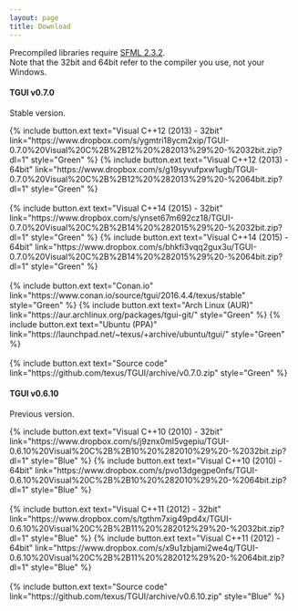 ```yaml
---
layout: page
title: Download
---
```


Precompiled libraries require [SFML 2.3.2](http://www.sfml-dev.org/download/sfml/2.3.2/).  
Note that the 32bit and 64bit refer to the compiler you use, not your Windows.

<div>
  <h4 class="SmallBottomMargin">TGUI v0.7.0</h4>
  <p>Stable version.</p>
  {% include button.ext text="Visual C++12 (2013) - 32bit" link="https://www.dropbox.com/s/ygmtri18ycm2xip/TGUI-0.7.0%20Visual%20C%2B%2B12%20%282013%29%20-%2032bit.zip?dl=1" style="Green" %}
  {% include button.ext text="Visual C++12 (2013) - 64bit" link="https://www.dropbox.com/s/g19syvufpxw1ugb/TGUI-0.7.0%20Visual%20C%2B%2B12%20%282013%29%20-%2064bit.zip?dl=1" style="Green" %}<br><br>
  {% include button.ext text="Visual C++14 (2015) - 32bit" link="https://www.dropbox.com/s/ynset67m692cz18/TGUI-0.7.0%20Visual%20C%2B%2B14%20%282015%29%20-%2032bit.zip?dl=1" style="Green" %}
  {% include button.ext text="Visual C++14 (2015) - 64bit" link="https://www.dropbox.com/s/bhkfi3vqq2gux3u/TGUI-0.7.0%20Visual%20C%2B%2B14%20%282015%29%20-%2064bit.zip?dl=1" style="Green" %}<br><br>
  {% include button.ext text="Conan.io" link="https://www.conan.io/source/tgui/2016.4.4/texus/stable" style="Green" %}
  {% include button.ext text="Arch Linux (AUR)" link="https://aur.archlinux.org/packages/tgui-git/" style="Green" %}
  {% include button.ext text="Ubuntu (PPA)" link="https://launchpad.net/~texus/+archive/ubuntu/tgui/" style="Green" %}<br><br>
  {% include button.ext text="Source code" link="https://github.com/texus/TGUI/archive/v0.7.0.zip" style="Green" %}
</div>

<div>
  <h4>TGUI v0.6.10</h4>
  <p>Previous version.</p>
  {% include button.ext text="Visual C++10 (2010) - 32bit" link="https://www.dropbox.com/s/j9znx0ml5vgepiu/TGUI-0.6.10%20Visual%20C%2B%2B10%20%282010%29%20-%2032bit.zip?dl=1" style="Blue" %}
  {% include button.ext text="Visual C++10 (2010) - 64bit" link="https://www.dropbox.com/s/pvo13dgegpe0nfs/TGUI-0.6.10%20Visual%20C%2B%2B10%20%282010%29%20-%2064bit.zip?dl=1" style="Blue" %}<br><br>
  {% include button.ext text="Visual C++11 (2012) - 32bit" link="https://www.dropbox.com/s/tgthm7xig49pd4x/TGUI-0.6.10%20Visual%20C%2B%2B11%20%282012%29%20-%2032bit.zip?dl=1" style="Blue" %}
  {% include button.ext text="Visual C++11 (2012) - 64bit" link="https://www.dropbox.com/s/x9u1zbjami2we4q/TGUI-0.6.10%20Visual%20C%2B%2B11%20%282012%29%20-%2064bit.zip?dl=1" style="Blue" %}<br><br>
  {% include button.ext text="Source code" link="https://github.com/texus/TGUI/archive/v0.6.10.zip" style="Blue" %}
</div>
